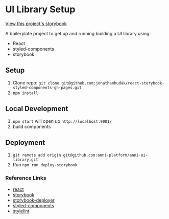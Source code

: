 # UI Library Setup

[View this project's storybook](https://jonathanhudak.com/ui-lib-starter/)

A boilerplate project to get up and running building a UI library using:
- React
- styled-components
- storybook

## Setup
1. Clone repo: `git clone git@github.com:jonathanhudak/react-storybook-styled-components-gh-pages.git`
2. `npm install`

## Local Development
1. `npm start` will open up `http://localhost:9001/`
2. build components

## Deployment
1. `git remote add origin git@github.com:anni-platform/anni-ui-library.git`
2. Run `npm run deploy-storybook`

### Reference Links
- [react](http://reactjs.org/)
- [storybook](https://storybook.js.org/basics/guide-react/)
- [storybook-deployer](https://github.com/storybooks/storybook-deployer)
- [styled-components](https://www.styled-components.com/)
- [stylelint](https://github.com/stylelint/stylelint)